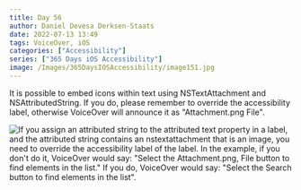 ```yaml
---
title: Day 56
author: Daniel Devesa Derksen-Staats
date: 2022-07-13 13:49
tags: VoiceOver, iOS
categories: ["Accessibility"]
series: ["365 Days iOS Accessibility"]
image: /Images/365DaysIOSAccessibility/image151.jpg
---
```


It is possible to embed icons within text using NSTextAttachment and NSAttributedString. If you do, please remember to override the accessibility label, otherwise VoiceOver will announce it as "Attachment.png File".

![If you assign an attributed string to the attributed text property in a label, and the attributed string contains an nstextattachment that is an image, you need to override the accessibility label of the label. In the example, if you don't do it, VoiceOver would say: "Select the Attachment.png, File button to find elements in the list." If you do, VoiceOver would say: "Select the Search button to find elements in the list".](/Images/365DaysIOSAccessibility/image151.jpg)

